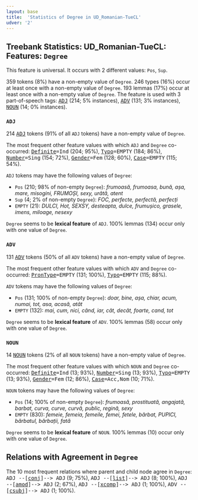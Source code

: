 ```yaml
---
layout: base
title:  'Statistics of Degree in UD_Romanian-TueCL'
udver: '2'
---
```


## Treebank Statistics: UD_Romanian-TueCL: Features: `Degree`

This feature is universal.
It occurs with 2 different values: `Pos`, `Sup`.

359 tokens (8%) have a non-empty value of `Degree`.
246 types (16%) occur at least once with a non-empty value of `Degree`.
193 lemmas (17%) occur at least once with a non-empty value of `Degree`.
The feature is used with 3 part-of-speech tags: <tt><a href="ro_tuecl-pos-ADJ.html">ADJ</a></tt> (214; 5% instances), <tt><a href="ro_tuecl-pos-ADV.html">ADV</a></tt> (131; 3% instances), <tt><a href="ro_tuecl-pos-NOUN.html">NOUN</a></tt> (14; 0% instances).

### `ADJ`

214 <tt><a href="ro_tuecl-pos-ADJ.html">ADJ</a></tt> tokens (91% of all `ADJ` tokens) have a non-empty value of `Degree`.

The most frequent other feature values with which `ADJ` and `Degree` co-occurred: <tt><a href="ro_tuecl-feat-Definite.html">Definite</a></tt><tt>=Ind</tt> (204; 95%), <tt><a href="ro_tuecl-feat-Typo.html">Typo</a></tt><tt>=EMPTY</tt> (184; 86%), <tt><a href="ro_tuecl-feat-Number.html">Number</a></tt><tt>=Sing</tt> (154; 72%), <tt><a href="ro_tuecl-feat-Gender.html">Gender</a></tt><tt>=Fem</tt> (128; 60%), <tt><a href="ro_tuecl-feat-Case.html">Case</a></tt><tt>=EMPTY</tt> (115; 54%).

`ADJ` tokens may have the following values of `Degree`:

* `Pos` (210; 98% of non-empty `Degree`): <em>frumoasă, frumoasa, bună, așa, mare, misogini, FRUMOȘI, sexy, urâtă, atent</em>
* `Sup` (4; 2% of non-empty `Degree`): <em>FOC, perfecte, perfectă, perfecți</em>
* `EMPTY` (21): <em>DULCI, Hot, SEXSY, desteapta, dulce, frumușico, grasele, imens, miloage, nesexy</em>

`Degree` seems to be **lexical feature** of `ADJ`. 100% lemmas (134) occur only with one value of `Degree`.

### `ADV`

131 <tt><a href="ro_tuecl-pos-ADV.html">ADV</a></tt> tokens (50% of all `ADV` tokens) have a non-empty value of `Degree`.

The most frequent other feature values with which `ADV` and `Degree` co-occurred: <tt><a href="ro_tuecl-feat-PronType.html">PronType</a></tt><tt>=EMPTY</tt> (131; 100%), <tt><a href="ro_tuecl-feat-Typo.html">Typo</a></tt><tt>=EMPTY</tt> (115; 88%).

`ADV` tokens may have the following values of `Degree`:

* `Pos` (131; 100% of non-empty `Degree`): <em>doar, bine, așa, chiar, acum, numai, tot, asa, acasă, atât</em>
* `EMPTY` (132): <em>mai, cum, nici, când, iar, cât, decât, foarte, cand, tot</em>

`Degree` seems to be **lexical feature** of `ADV`. 100% lemmas (58) occur only with one value of `Degree`.

### `NOUN`

14 <tt><a href="ro_tuecl-pos-NOUN.html">NOUN</a></tt> tokens (2% of all `NOUN` tokens) have a non-empty value of `Degree`.

The most frequent other feature values with which `NOUN` and `Degree` co-occurred: <tt><a href="ro_tuecl-feat-Definite.html">Definite</a></tt><tt>=Ind</tt> (13; 93%), <tt><a href="ro_tuecl-feat-Number.html">Number</a></tt><tt>=Sing</tt> (13; 93%), <tt><a href="ro_tuecl-feat-Typo.html">Typo</a></tt><tt>=EMPTY</tt> (13; 93%), <tt><a href="ro_tuecl-feat-Gender.html">Gender</a></tt><tt>=Fem</tt> (12; 86%), <tt><a href="ro_tuecl-feat-Case.html">Case</a></tt><tt>=Acc,Nom</tt> (10; 71%).

`NOUN` tokens may have the following values of `Degree`:

* `Pos` (14; 100% of non-empty `Degree`): <em>frumoasă, prostituată, angajată, barbat, curva, curve, curvă, public, regină, sexy</em>
* `EMPTY` (830): <em>femeie, femeia, femeile, femei, fetele, bărbat, PUPICI, bărbatul, bărbații, fată</em>

`Degree` seems to be **lexical feature** of `NOUN`. 100% lemmas (10) occur only with one value of `Degree`.

## Relations with Agreement in `Degree`

The 10 most frequent relations where parent and child node agree in `Degree`:
<tt>ADJ --[<tt><a href="ro_tuecl-dep-conj.html">conj</a></tt>]--> ADJ</tt> (9; 75%),
<tt>ADJ --[<tt><a href="ro_tuecl-dep-list.html">list</a></tt>]--> ADJ</tt> (8; 100%),
<tt>ADJ --[<tt><a href="ro_tuecl-dep-amod.html">amod</a></tt>]--> ADJ</tt> (2; 67%),
<tt>ADJ --[<tt><a href="ro_tuecl-dep-xcomp.html">xcomp</a></tt>]--> ADJ</tt> (1; 100%),
<tt>ADV --[<tt><a href="ro_tuecl-dep-csubj.html">csubj</a></tt>]--> ADJ</tt> (1; 100%).

